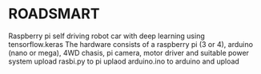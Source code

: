 # ROADSMART
Raspberry pi self driving robot car with deep learning using tensorflow.keras
The hardware consists of a raspberry pi (3 or 4), arduino (nano or mega), 4WD chasis, pi camera, motor driver and suitable power system
upload rasbi.py to pi
uplaod arduino.ino to arduino
and upload 
